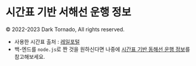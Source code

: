 # 시간표 기반 서해선 운행 정보
© 2022-2023 Dark Tornado, All rights reserved.

* 사용한 시간표 출처 : [레일포털](https://data.kric.go.kr/rips/M_01_01/detail.do?id=900)
* 백-엔드를 `node.js`로 짠 것을 원하신다면 나중에 [시간표 기반 동해선 운행 정보](https://github.com/DarkTornado/EastLine)를 참고해보세요.
